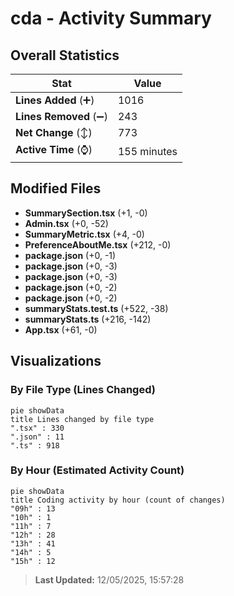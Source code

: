 # cda - Activity Summary 

## Overall Statistics

| Stat                   | Value                                                             |
| ---------------------- | ----------------------------------------------------------------- |
| **Lines Added** (➕)   | 1016                                          |
| **Lines Removed** (➖) | 243                                        |
| **Net Change** (↕)    | 773                |
| **Active Time** (⌚)   | 155 minutes |


## Modified Files
- **SummarySection.tsx** (+1, -0)
- **Admin.tsx** (+0, -52)
- **SummaryMetric.tsx** (+4, -0)
- **PreferenceAboutMe.tsx** (+212, -0)
- **package.json** (+0, -1)
- **package.json** (+0, -3)
- **package.json** (+0, -3)
- **package.json** (+0, -2)
- **package.json** (+0, -2)
- **summaryStats.test.ts** (+522, -38)
- **summaryStats.ts** (+216, -142)
- **App.tsx** (+61, -0)

## Visualizations

### By File Type (Lines Changed)

```mermaid
pie showData
title Lines changed by file type
".tsx" : 330
".json" : 11
".ts" : 918
```

### By Hour (Estimated Activity Count)

```mermaid
pie showData
title Coding activity by hour (count of changes)
"09h" : 13
"10h" : 1
"11h" : 7
"12h" : 28
"13h" : 41
"14h" : 5
"15h" : 12
```


> **Last Updated:** 12/05/2025, 15:57:28